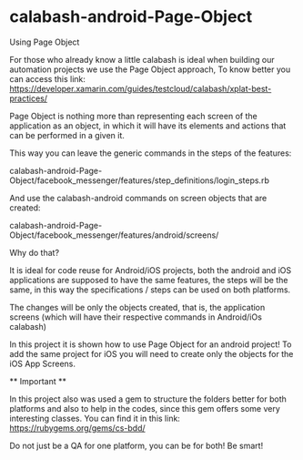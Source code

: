 # calabash-android-Page-Object
Using Page Object

For those who already know a little calabash is ideal when building our automation projects we use the Page Object approach, 
To know better you can access this link: https://developer.xamarin.com/guides/testcloud/calabash/xplat-best-practices/ 

Page Object is nothing more than representing each screen of the application as an object, 
in which it will have its elements and actions that can be performed in a given it. 

This way you can leave the generic commands in the steps of the features:

calabash-android-Page-Object/facebook_messenger/features/step_definitions/login_steps.rb

And use the calabash-android commands on screen objects that are created:

calabash-android-Page-Object/facebook_messenger/features/android/screens/

Why do that? 

It is ideal for code reuse for Android/iOS projects, both the android and iOS applications are supposed to have the same features, 
the steps will be the same, in this way the specifications / steps can be used on both platforms. 

The changes will be only the objects created, that is, the application screens 
(which will have their respective commands in Android/iOs calabash)

In this project it is shown how to use Page Object for an android project! 
To add the same project for iOS you will need to create only the objects for the iOS App Screens.

** Important **

In this project also was used a gem to structure the folders better for both platforms and also to help in the codes, since this gem offers some very interesting classes.
You can find it in this link: https://rubygems.org/gems/cs-bdd/


Do not just be a QA for one platform, you can be for both! Be smart!
